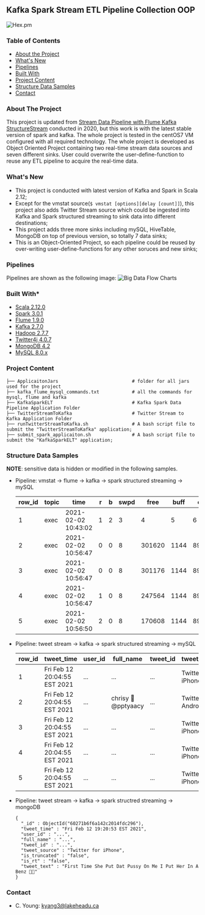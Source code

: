 ## Kafka Spark Stream ETL Pipeline Collection OOP
![Hex.pm](https://img.shields.io/hexpm/l/plug?logo=Apache&logoColor=%23ff0000&style=flat-square)

### Table of Contents
* [About the Project](#about-the-project)
* [What's New](#what's-new)
* [Pipelines](#pipelines)  
* [Built With](#built-with)
* [Project Content](#project-content)
* [Structure Data Samples](#structure-data-samples)
* [Contact](#contact)

### About The Project
This project is updated from [Stream Data Pipeline with Flume Kafka StructureStream](https://github.com/mlmaster1995/Flume_Kafka_StructureStream_ELT) 
conducted in 2020, but this work is with the latest stable version of spark and kafka. The whole project is tested in the centOS7 VM configured with all required technology.
The whole project is developed as Object Oriented Project containing two real-time stream data sources and seven different sinks. User could overwrite the
user-define-function to reuse any ETL pipeline to acquire the real-time data.

### What's New
* This project is conducted with latest version of Kafka and Spark in Scala 2.12;
* Except for the vmstat source(```$ vmstat [options][delay [count]]```), this project also adds Twitter Stream source which could be ingested into Kafka and Spark 
  structured streaming to sink data into different destinations; 
* This project adds three more sinks including mySQL, HiveTable, MongoDB on top of previous version, so totally 7 data sinks;
* This is an Object-Oriented Project, so each pipeline could be reused by over-writing user-define-functions for any other soruces and new sinks;

### Pipelines
Pipelines are shown as the following image:
![Big Data Flow Charts](https://user-images.githubusercontent.com/55723894/107840061-9ac6ee00-6d7d-11eb-932f-3b63d6522b5b.jpeg)

### Built With*
* [Scala 2.12.0](https://www.scala-lang.org/download/2.12.10.html)
* [Spark 3.0.1](https://spark.apache.org/docs/2.1.1/)
* [Flume 1.9.0](https://flume.apache.org/releases/1.5.2.html)
* [Kafka 2.7.0](https://kafka.apache.org/0102/documentation.html)
* [Hadoop 2.7.7](https://hadoop.apache.org/)
* [Twitter4j 4.0.7](http://twitter4j.org/en/index.html)
* [MongoDB 4.2](https://www.mongodb.com/)
* [MySQL 8.0.x](https://www.mysql.com/)

### Project Content

    ├── ApplicaitonJars                           # folder for all jars used for the project
    ├── kafka_flume_mysql_commands.txt            # all the commands for mysql, flume and kafka
    ├── KafkaSparkELT                             # Kafka Spark Data Pipeline Application Folder
    ├── TwitterStreamToKafka                      # Twitter Stream to Kafka Application Folder
    ├── runTwitterStreamToKafka.sh                # A bash script file to submit the "TwitterStreamToKafka" application;
    ├── submit_spark_applicaiton.sh               # A bash script file to submit the "KafkaSparkELT" application; 

### Structure Data Samples
**NOTE**: sensitive data is hidden or modified in the following samples. 

* Pipeline: vmstat -> flume -> kafka -> spark structured streaming -> mySQL

 
    | row_id | topic | time                | r    | b    | swpd | free   | buff | cache   | si   | so   | bi   | bo   | in_val | cs   | us   | sy   | id   | wa   | st   |
    |--------|-------|---------------------|------|------|------|--------|------|---------|------|------|------|------|--------|------|------|------|------|------|------|
    |      1 | exec  | 2021-02-02 10:43:02 | 1    | 2    | 3    | 4      | 5    | 6       | 7    | 8    | 9    | 10   | 11     | 12   | 13   | 14   | 15   | 16   | 17   |
    |      2 | exec  | 2021-02-02 10:56:47 | 0    | 0    | 8    | 301620 | 1144 | 8950572 | 0    | 0    | 0    | 35   | 1706   | 1672 | 6    | 2    | 92   | 0    | 0    |
    |      3 | exec  | 2021-02-02 10:56:47 | 0    | 0    | 8    | 301176 | 1144 | 8950576 | 0    | 0    | 0    | 0    | 1469   | 1540 | 4    | 2    | 95   | 0    | 0    |
    |      4 | exec  | 2021-02-02 10:56:47 | 1    | 0    | 8    | 247564 | 1144 | 8950612 | 0    | 0    | 0    | 0    | 3564   | 3661 | 15   | 4    | 81   | 0    | 0    |
    |      5 | exec  | 2021-02-02 10:56:50 | 2    | 0    | 8    | 170608 | 1144 | 8919396 | 0    | 0    | 0    | 0    | 5363   | 4051 | 35   | 5    | 60   | 0    | 0    |
   

* Pipeline: tweet stream -> kafka -> spark structured streaming -> mySQL


    | row_id | tweet_time                   | user_id  | full_name           | tweet_id  | tweet_source        | is_truncated | is_rt | tweet_text                                                                                                                                     |
    |--------|------------------------------|----------|---------------------|-----------|---------------------|--------------|-------|------------------------------------|
    |      1 | Fri Feb 12 20:04:55 EST 2021 |   ...    |      ...            |   ...     | Twitter for iPhone  | false        | false | just ordered my waist beads 🥰     |
    |      2 | Fri Feb 12 20:04:55 EST 2021 |   ...    | chrisy 🌼@pptyaacy  |   ...     | Twitter for Android | false        | false | @bluexjjkyu okeyyy,          ...   |
    |      3 | Fri Feb 12 20:04:55 EST 2021 |   ...    |      ...            |   ...     | Twitter for iPhone  | false        | false | RT @uhprome: I really         ...  |
    |      4 | Fri Feb 12 20:04:55 EST 2021 |   ...    |      ...            |  ...      | Twitter for iPhone  | false        | false | RT @thesecret: Every          ...  |
    |      5 | Fri Feb 12 20:04:55 EST 2021 |   ...    |      ...            |   ...     | Twitter for iPhone  | false        | false | RT @ferbIatin: the            ...  |

* Pipeline: tweet stream -> kafka -> spark structred streaming -> mongoDB
  
      {
        "_id" : ObjectId("60271b6f6a142c2014fdc296"),
        "tweet_time" : "Fri Feb 12 19:20:53 EST 2021",
        "user_id" : "...",
        "full_name" : "...",
        "tweet_id" : "...",
        "tweet_source" : "Twitter for iPhone",
        "is_truncated" : "false",
        "is_rt" : "false",
        "tweet_text" : "First Time She Put Dat Pussy On Me I Put Her In A Benz 🤞🏽"
      }

### Contact
* C. Young: kyang3@lakeheadu.ca

